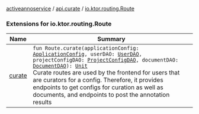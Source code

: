[activeannoservice](../../index.md) / [api.curate](../index.md) / [io.ktor.routing.Route](./index.md)

### Extensions for io.ktor.routing.Route

| Name | Summary |
|---|---|
| [curate](curate.md) | `fun Route.curate(applicationConfig: `[`ApplicationConfig`](../../application/-application-config/index.md)`, userDAO: `[`UserDAO`](../../user/-user-d-a-o/index.md)`, projectConfigDAO: `[`ProjectConfigDAO`](../../config/-project-config-d-a-o/index.md)`, documentDAO: `[`DocumentDAO`](../../document/-document-d-a-o/index.md)`): `[`Unit`](https://kotlinlang.org/api/latest/jvm/stdlib/kotlin/-unit/index.html)<br>Curate routes are used by the frontend for users that are curators for a config. Therefore, it provides endpoints to get configs for curation as well as documents, and endpoints to post the annotation results |
